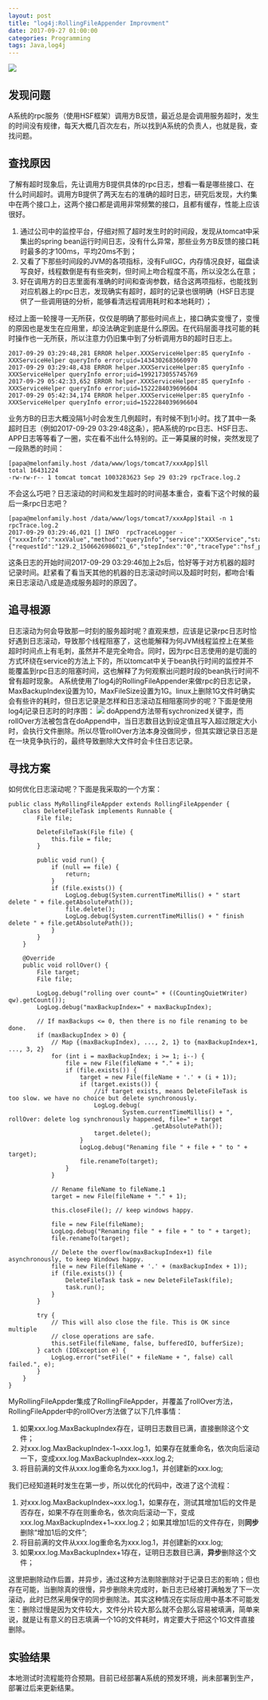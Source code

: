 ```yaml
---
layout: post
title: "log4j:RollingFileAppender Improvment"
date: 2017-09-27 01:00:00
categories: Programming
tags: Java,log4j
---
```

![](/assets/img/log4j.jpg)

## 发现问题
A系统的rpc服务（使用HSF框架）调用方B反馈，最近总是会调用服务超时，发生的时间没有规律，每天大概几百次左右，所以找到A系统的负责人，也就是我，查找问题。

## 查找原因
了解有超时现象后，先让调用方B提供具体的rpc日志，想看一看是哪些接口、在什么时间超时。调用方B提供了两天左右的准确的超时日志，研究后发现，大约集中在两个接口上，这两个接口都是调用非常频繁的接口，且都有缓存，性能上应该很好。
1. 通过公司中的监控平台，仔细对照了超时发生时的时间段，发现从tomcat中采集出的spring bean运行时间日志，没有什么异常，那些业务方B反馈的接口耗时最多的才100ms，平均20ms不到；
1. 又看了下那些时间段的JVM的各项指标，没有FullGC，内存情况良好，磁盘读写良好，线程数倒是有有些突刺，但时间上吻合程度不高，所以没怎么在意；
1. 好在调用方的日志里面有准确的时间和查询参数，结合这两项指标，也能找到对应机器上的rpc日志，发现确实有超时，超时的记录也很明确（HSF日志提供了一些调用链的分析，能够看清远程调用耗时和本地耗时）；

经过上面一轮搜寻一无所获，仅仅是明确了那些时间点上，接口确实变慢了，变慢的原因也是发生在应用里，却没法确定到底是什么原因。在代码层面寻找可能的耗时操作也一无所获，所以注意力仍旧集中到了分析调用方B的超时日志上。

	2017-09-29 03:29:48,281 ERROR helper.XXXServiceHelper:85 queryInfo - XXXServiceHelper queryInfo error;uid=1434302683660970
	2017-09-29 03:29:48,438 ERROR helper.XXXServiceHelper:85 queryInfo - XXXServiceHelper queryInfo error;uid=1992173055745769
	2017-09-29 05:42:33,652 ERROR helper.XXXServiceHelper:85 queryInfo - XXXServiceHelper queryInfo error;uid=1522284039696604
	2017-09-29 05:42:34,174 ERROR helper.XXXServiceHelper:85 queryInfo - XXXServiceHelper queryInfo error;uid=1522284039696604

业务方B的日志大概没隔1小时会发生几例超时，有时候不到1小时。找了其中一条超时日志（例如2017-09-29 03:29:48这条），把A系统的rpc日志、HSF日志、APP日志等等看了一圈，实在看不出什么特别的。正一筹莫展的时候，突然发现了一段熟悉的时间：

	[papa@melonfamily.host /data/www/logs/tomcat7/xxxApp]$ll
	total 16431224
	-rw-rw-r-- 1 tomcat tomcat 1003283623 Sep 29 03:29 rpcTrace.log.2

不会这么巧吧？日志滚动的时间和发生超时的时间基本重合，查看下这个时候的最后一条rpc日志吧？

	[papa@melonfamily.host /data/www/logs/tomcat7/xxxApp]$tail -n 1 rpcTrace.log.2
	2017-09-29 03:29:46,021 [] INFO  rpcTraceLogger - {"xxxxInfo":"xxxValue","method":"queryInfo","service":"XXXService","startTime":1506626986021,"success":true,"traceInfo":{"requestId":"129.2_1506626986021_6","stepIndex":"0","traceType":"hsf_provider"},"usedTime":2160}

这条日志的开始时间2017-09-29 03:29:46加上2s后，恰好等于对方机器的超时记录时间。赶紧看了看当天其他的机器的日志滚动时间以及超时时刻，都吻合!看来日志滚动八成是造成服务超时的原因了。
## 追寻根源
日志滚动为何会导致那一时刻的服务超时呢？直观来想，应该是记录rpc日志时恰好遇到日志滚动，导致那个线程阻塞了，这也能解释为何JVM线程监控上在某些超时时间点上有毛刺，虽然并不是完全吻合。同时，因为rpc日志使用的是切面的方式环绕在service的方法上下的，所以tomcat中关于bean执行时间的监控并不能覆盖到rpc日志的阻塞时间，这也解释了为何观察出问题时段的bean执行时间不曾有超时现象。
A系统使用了log4j的RollingFileAppender来做rpc的日志记录，MaxBackupIndex设置为10，MaxFileSize设置为1G。linux上删除1G文件时确实会有些许的耗时，但日志记录是怎样和日志滚动互相阻塞同步的呢？下面是使用log4j记录日志时的时序图：
![](/assets/img/rollingFileAppender-timeline.png)
doAppend方法带有sychronized关键字，而rollOver方法被包含在doAppend中，当日志数目达到设定值且写入超过限定大小时，会执行文件删除。所以尽管rollOver方法本身没做同步，但其实跟记录日志是在一块竞争执行的，最终导致删除大文件时会卡住日志记录。
## 寻找方案
如何优化日志滚动呢？下面是我采取的一个方案：

	public class MyRollingFileAppder extends RollingFileAppender {
	    class DeleteFileTask implements Runnable {
	        File file;

	        DeleteFileTask(File file) {
	            this.file = file;
	        }

	        public void run() {
	            if (null == file) {
	                return;
	            }
	            if (file.exists()) {
	                LogLog.debug(System.currentTimeMillis() + " start delete " + file.getAbsolutePath());
	                file.delete();
	                LogLog.debug(System.currentTimeMillis() + " finish delete " + file.getAbsolutePath());
	            }
	        }
	    }

	    @Override
	    public void rollOver() {
	        File target;
	        File file;

	        LogLog.debug("rolling over count=" + ((CountingQuietWriter) qw).getCount());
	        LogLog.debug("maxBackupIndex=" + maxBackupIndex);

	        // If maxBackups <= 0, then there is no file renaming to be done.
	        if (maxBackupIndex > 0) {
	            // Map {(maxBackupIndex), ..., 2, 1} to {maxBackupIndex+1, ..., 3, 2}
	            for (int i = maxBackupIndex; i >= 1; i--) {
	                file = new File(fileName + "." + i);
	                if (file.exists()) {
	                    target = new File(fileName + '.' + (i + 1));
	                    if (target.exists()) {
	                        //if target exists, means DeleteFileTask is too slow. we have no choice but delete synchronously.
	                        LogLog.debug(
	                                System.currentTimeMillis() + ", rollOver: delete log synchronously happened, file=" + target
	                                        .getAbsolutePath());
	                        target.delete();
	                    }
	                    LogLog.debug("Renaming file " + file + " to " + target);
	                    file.renameTo(target);
	                }
	            }

	            // Rename fileName to fileName.1
	            target = new File(fileName + "." + 1);

	            this.closeFile(); // keep windows happy.

	            file = new File(fileName);
	            LogLog.debug("Renaming file " + file + " to " + target);
	            file.renameTo(target);

	            // Delete the overflow(maxBackupIndex+1) file asynchronously, to keep Windows happy.
	            file = new File(fileName + '.' + (maxBackupIndex + 1));
	            if (file.exists()) {
	                DeleteFileTask task = new DeleteFileTask(file);
	                task.run();
	            }
	        }

	        try {
	            // This will also close the file. This is OK since multiple
	            // close operations are safe.
	            this.setFile(fileName, false, bufferedIO, bufferSize);
	        } catch (IOException e) {
	            LogLog.error("setFile(" + fileName + ", false) call failed.", e);
	        }
	    }
	}

MyRollingFileAppder集成了RollingFileAppder，并覆盖了rollOver方法，RollingFileAppder中的rollOver方法做了以下几件事情：
1. 如果xxx.log.MaxBackupIndex存在，证明日志数目已满，直接删除这个文件；
1. 对xxx.log.MaxBackupIndex-1~xxx.log.1，如果存在就重命名，依次向后滚动一下，变成xxx.log.MaxBackupIndex~xxx.log.2;
1. 将目前满的文件从xxx.log重命名为xxx.log.1，并创建新的xxx.log;

我们已经知道耗时发生在第一步，所以优化的代码中，改进了这个流程：
1. 对xxx.log.MaxBackupIndex~xxx.log.1，如果存在，测试其增加1后的文件是否存在，如果不存在则重命名，依次向后滚动一下，变成xxx.log.MaxBackupIndex+1~xxx.log.2；如果其增加1后的文件存在，则**同步**删除“增加1后的文件”;
1. 将目前满的文件从xxx.log重命名为xxx.log.1，并创建新的xxx.log;
1. 如果xxx.log.MaxBackupIndex+1存在，证明日志数目已满，**异步**删除这个文件；

这里把删除动作后置，并异步，通过这种方法剔除删除对于记录日志的影响；但也存在可能，当删除真的很慢，异步删除未完成时，新日志已经被打满触发了下一次滚动，此时已然采用保守的同步删除法。其实这种情况在实际应用中基本不可能发生：删除过慢是因为文件较大，文件分片较大那么就不会那么容易被填满，简单来说，就是让有意义的日志填满一个1G的文件耗时，肯定要大于把这个1G文件直接删除。

## 实验结果
本地测试时流程能符合预期。目前已经部署A系统的预发环境，尚未部署到生产，部署过后来更新结果。